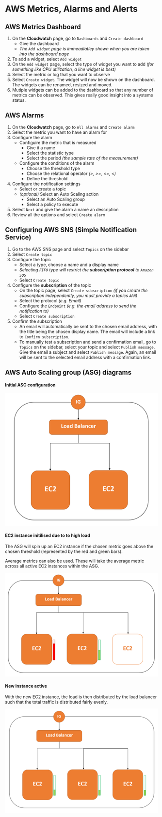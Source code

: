 # AWS Metrics, Alarms and Alerts
## AWS Metrics Dashboard
1. On the **Cloudwatch** page, go to `Dashboards` and `Create dashboard`
    - Give the dashboard
    - *The `Add widget` page is immeadiatley shown when you are taken into the dashboard page*
2. To add a widget, select `Add widget`
3. On the `Add widget` page, select the type of widget you want to add *(for something like CPU utilization, a line widget is best)*
4. Select the metric or log that you want to observe
5. Select `Create widget`. The widget will now be shown on the dashboard. The widgets can be renamed, resized and moved.
6. Mutiple widgets can be added to the dashboard so that any number of metrics can be observed. This gives really good insight into a systems status.

## AWS Alarms
1. On the **Cloudwatch** page, go to `All alarms` and `Create alarm`
2. Select the metric you want to have an alarm for
3. Configure the alarm
    - Configuire the metric that is measured
        - Give it a name
        - Select the statistic type
        - Select the period *(the sample rate of the measurement)*
    - Configure the conditions of the alarm
        - Choose the threshold type
        - Choose the relational operator *(>, >=, <=, <)*
        - Define the threshold
4. Configure the notification settings
    - Select or create a topic
    - *(optional)* Select an Auto Scaling action
        - Select an Auto Scaling group
        - Select a policy to execute
5. Select `Next` and give the alarm a name an description
6. Review all the options and select `Create alarm`

## Configuring AWS SNS (Simple Notification Service)
1. Go to the AWS SNS page and select `Topics` on the sidebar
2. Select `Create topic`
3. Configure the topic
    - Select a type, choose a name and a display name
    - *Selecting `FIFO` type will restrict the __subscription protocol__ to `Amazon SQS`*
    - Select `Create topic`
4. Configure the __subscription__ of the topic
    - On the topic page, select `Create subscription` *(if you create the subscription independently, you must provide a topics `ARN`)*
    - Select the protocol *(e.g. Email)*
    - Configure the `Endpoint` *(e.g. the email address to send the notification to)*
    - Select `Create subscription`
5. Confirm the subscription
    - An email will automatically be sent to the chosen email address, with the title being the chosen display name. The email will include a link to `Confirm subscription`. 
    - To manually test a subscription and send a confirmation email, go to `Topics` on the sidebar, select your topic and select `Publish message`. Give the email a subject and select `Publish message`. Again, an email will be sent to the selected email address with a confirmation link.

## AWS Auto Scaling group (ASG) diagrams
#### Initial ASG configuration
![](./img/ASG_initial_config.PNG)

#### EC2 instance initilised due to to high load
The ASG will spin up an EC2 instance if the chosen metric goes above the chosen threshold (represented by the red and green bars).

Average metrics can also be used. These will take the average metric across all active EC2 instances within the ASG.

![](./img/ASG_create_ec2.PNG)

#### New instance active
With the new EC2 instance, the load is then distributed by the load balancer such that the total traffic is distributed fairly evenly.

![](./img/ASG_3_ec2s.PNG)